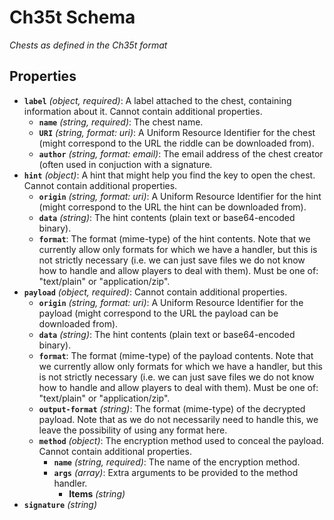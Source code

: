 # Ch35t Schema

*Chests as defined in the Ch35t format*

## Properties

- <a id="properties/label"></a>**`label`** *(object, required)*: A label attached to the chest, containing information about it. Cannot contain additional properties.
  - <a id="properties/label/properties/name"></a>**`name`** *(string, required)*: The chest name.
  - <a id="properties/label/properties/URI"></a>**`URI`** *(string, format: uri)*: A Uniform Resource Identifier for the chest (might correspond to the URL the riddle can be downloaded from).
  - <a id="properties/label/properties/author"></a>**`author`** *(string, format: email)*: The email address of the chest creator (often used in conjuction with a signature.
- <a id="properties/hint"></a>**`hint`** *(object)*: A hint that might help you find the key to open the chest. Cannot contain additional properties.
  - <a id="properties/hint/properties/origin"></a>**`origin`** *(string, format: uri)*: A Uniform Resource Identifier for the hint (might correspond to the URL the hint can be downloaded from).
  - <a id="properties/hint/properties/data"></a>**`data`** *(string)*: The hint contents (plain text or base64-encoded binary).
  - <a id="properties/hint/properties/format"></a>**`format`**: The format (mime-type) of the hint contents. Note that we currently allow only formats for which we have a handler, but this is not strictly necessary (i.e. we can just save files we do not know how to handle and allow players to deal with them). Must be one of: "text/plain" or "application/zip".
- <a id="properties/payload"></a>**`payload`** *(object, required)*: Cannot contain additional properties.
  - <a id="properties/payload/properties/origin"></a>**`origin`** *(string, format: uri)*: A Uniform Resource Identifier for the payload (might correspond to the URL the payload can be downloaded from).
  - <a id="properties/payload/properties/data"></a>**`data`** *(string)*: The hint contents (plain text or base64-encoded binary).
  - <a id="properties/payload/properties/format"></a>**`format`**: The format (mime-type) of the payload contents. Note that we currently allow only formats for which we have a handler, but this is not strictly necessary (i.e. we can just save files we do not know how to handle and allow players to deal with them). Must be one of: "text/plain" or "application/zip".
  - <a id="properties/payload/properties/output-format"></a>**`output-format`** *(string)*: The format (mime-type) of the decrypted payload. Note that as we do not necessarily need to handle this, we leave the possibility of using any format here.
  - <a id="properties/payload/properties/method"></a>**`method`** *(object)*: The encryption method used to conceal the payload. Cannot contain additional properties.
    - <a id="properties/payload/properties/method/properties/name"></a>**`name`** *(string, required)*: The name of the encryption method.
    - <a id="properties/payload/properties/method/properties/args"></a>**`args`** *(array)*: Extra arguments to be provided to the method handler.
      - <a id="properties/payload/properties/method/properties/args/items"></a>**Items** *(string)*
- <a id="properties/signature"></a>**`signature`** *(string)*
